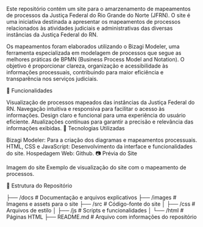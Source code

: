 

Este repositório contém um site para o amarzenamento de mapeamentos de processos da Justiça Federal do Rio Grande do Norte (JFRN). O site é uma iniciativa destinada a apresentar os mapeamentos de processos relacionados às atividades judiciais e administrativas das diversas instâncias da Justiça Federal do RN.

Os mapeamentos foram elaborados utilizando o Bizagi Modeler, uma ferramenta especializada em modelagem de processos que segue as melhores práticas de BPMN (Business Process Model and Notation). O objetivo é proporcionar clareza, organização e acessibilidade às informações processuais, contribuindo para maior eficiência e transparência nos serviços judiciais.

🌟 Funcionalidades

Visualização de processos mapeados das instâncias da Justiça Federal do RN.
Navegação intuitiva e responsiva para facilitar o acesso às informações.
Design claro e funcional para uma experiência do usuário eficiente.
Atualizações contínuas para garantir a precisão e relevância das informações exibidas.
🔧 Tecnologias Utilizadas

Bizagi Modeler: Para a criação dos diagramas e mapeamentos processuais.
HTML, CSS e JavaScript: Desenvolvimento da interface e funcionalidades do site.
Hospedagem Web: Github.
📷 Prévia do Site

Imagem do site Exemplo de visualização do site com o mapeamento de processos.

📂 Estrutura do Repositório

├── /docs             # Documentação e arquivos explicativos
├── /images           # Imagens e assets para o site
├── /src              # Código-fonte do site
│   ├── /css          # Arquivos de estilo
│   ├── /js           # Scripts e funcionalidades
│   └── /html         # Páginas HTML
├── README.md         # Arquivo com informações do repositório